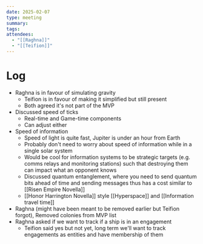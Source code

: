 ```yaml
---
date: 2025-02-07
type: meeting
summary: 
tags: 
attendees:
  - "[[Raghna]]"
  - "[[Teifion]]"
---
```



# Log
- Raghna is in favour of simulating gravity
	- Teifion is in favour of making it simplified but still present
	- Both agreed it's not part of the MVP
- Discussed speed of ticks
	- Real-time and Game-time components
	- Can adjust either
- Speed of information
	- Speed of light is quite fast, Jupiter is under an hour from Earth
	- Probably don't need to worry about speed of information while in a single solar system
	- Would be cool for information systems to be strategic targets (e.g. comms relays and monitoring stations) such that destroying them can impact what an opponent knows
	- Discussed quantum entanglement, where you need to send quantum bits ahead of time and sending messages thus has a cost similar to [[Risen Empire Novella]]
	- [[Honor Harrington Novella]] style [[Hyperspace]] and [[Information travel time]]
- Raghna (might have been meant to be removed earlier but Teifion forgot), Removed colonies from MVP list
- Raghna asked if we want to track if a ship is in an engagement
	- Teifion said yes but not yet, long term we'll want to track engagements as entities and have membership of them

